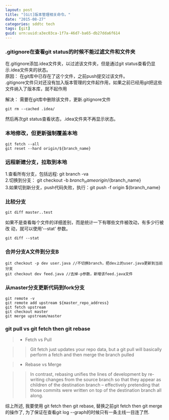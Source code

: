 ```yaml
---
layout: post
title: "[Git]版本管理相关命令。"
date: "2015-08-27"
categories: sddtc tech
tags: [git]
guid: urn:uuid:a3ec03ca-1f7a-46d7-ba65-db27dda6f614
---
```


### .gitignore在查看git status的时候不能过滤文件和文件夹  
在.gitignore添加.idea文件夹，以过滤该文件夹，但是通过git status查看仍显示.idea文件夹的状态。  
原因：
在git库中已存在了这个文件，之前push提交过该文件。  
.gitignore文件只对还没有加入版本管理的文件起作用，如果之前已经用git把这些文件纳入了版本库，就不起作用  

解决：
需要在git库中删除该文件，更新.gitignore文件

```vim
git rm --cached .idea/
```  

然后再次git status查看状态，.idea文件夹不再显示状态。  

### 本地修改，但更新强制覆盖本地  

```vim
git fetch --all   
git reset --hard origin/${branch_name}
```

### 远程新建分支，拉取到本地  
1.查看所有分支，包括远程: git branch -va   
2.切换到分支： git checkout -b ${branch_name} origin/${branch_name}  
3.如果切到新分支，push代码失败，执行：git push -f origin ${branch_name}  

### 比较分支  

```vim
git diff master..test
```

如果不是查看每个文件的详细差别，而是统计一下有哪些文件被改动，有多少行被改 动，就可以使用‘--stat' 参数。  

```vim
git diff --stat
```

### 合并分支A文件到分支B

```vim
git checkout -p dev user.java //不切换branch，把dev上的user.java更新到当前分支
git checkout dev feed.java //去掉-p参数，新增该feed.java文件
```

### 从master分支更新代码到fork分支

```
git remote -v
git remote add upstream ${master_repo_address}
git fetch upstream
git checkout master
git merge upstream/master
```

### git pull vs git fetch then git rebase

> * Fetch vs Pull

>> Git fetch just updates your repo data, but a git pull will basically perform a fetch and then merge the branch pulled

> * Rebase vs Merge

>> In contrast, rebasing unifies the lines of development by re-writing changes from the source branch so that they appear as children of the destination branch – effectively pretending that those commits were written on top of the destination branch all along.

综上所述, 我要使用 git fetch then git rebase, 替换之前git fetch then git merge的操作了, 为了保证在查看git log --graph的时候只有一条主线一目连了然.